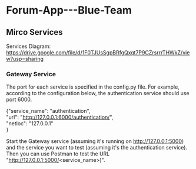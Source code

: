 # Forum-App---Blue-Team



## Mirco Services

Services Diagram: https://drive.google.com/file/d/1F0TJUsSgpBRfgQxqt7P9CZrsrrrTHWkZ/view?usp=sharing

### Gateway Service
The port for each service is specified in the config.py file. For example, according to the configuration below, the authentication service should use port 6000.

{"service_name": "authentication",  
 "url": "http://127.0.0.1:6000/authentication/",  
 "netloc": "127.0.0.1"  
 }

Start the Gateway service (assuming it's running on http://127.0.0.1:5000) and the service you want to test (assuming it's the authentication service). Then you can use Postman to test the URL "http://127.0.0.1:5000/<service_name>)".
